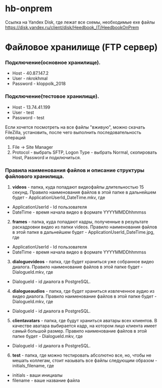 # hb-onprem

Ссылка на Yandex Disk, где лежат все схемы, необходимые exe файлы
https://disk.yandex.ru/client/disk/Heedbook_IT/HeedbookOnPrem

# Файловое хранилище (FTP сервер)
### Подключение(основное хранилище).
  - Host - 40.87.147.2
  - User - nkrokhmal
  - Password - kloppolk_2018

### Подключение(тестовое хранилище).
  - Host - 13.74.41.199
  - User - test
  - Password - test

Если хочется посмотреть на все файлы "вживую", можно скачать FileZilla, установить, после чего выполнить последовательность операций
1. File ->  Site Manager
2. Protocol - выбрать SFTP, Logon Type - выбрать Normal, скопировать Host, Password и подключиться. 

### Правила наименования файлов и описание структуры файлового хранилища.
1. **videos** - папка, куда попадают видеофайлы длительностью 15 секунд. Правило наименования файлов в этой папке в дальнейшем будет - ApplicationUserId_DateTime.mkv, где
  - ApplicationUserId - Id пользователя
  - DateTime - время начала видео в формате YYYYMMDDhhmmss
2. **frames** - папка, куда попадают кадры, полученные в результате раскадровки видео из папки videos. Правило наименования файлов в этой папке в дальнейшем будет - ApplicationUserId_DateTime.jpg, где
  - ApplicationUserId - Id пользователя
  - DateTime - время начала видео в формате YYYYMMDDhhmmss
3. **dialoguevideos** - папка, где будет храниться уже собранное видео диалога. Правило наименование файлов в этой папке будет - DialogueId.mkv, где
  - DialogueId - id диалога в PostgreSQL.
4. **dialogueaudios** - папка, где будет храниться извлеченное аудио из видео диалога. Правило наименование файлов в этой папке будет - DialogueId.mkv, где
  - DialogueId - id диалога в PostgreSQL.
5. **clientavatars** - папка, где будут храниться аватары всех клиентов. В качестве аватара выбирается кадр, на котором лицо клиента имеет самый большой размер. Правило наименование файлов в этой папке будет - DialogueId.mkv, где
  - DialogueId - id диалога в PostgreSQL.
6. **test** - папка, где можно тестировать абсолютно все, но, чтобы не мешать коллегам, стоит называть все файлы следующим образом - initials_filename, где
  - initials - ваши инициалы
  - filename - ваше название файла


